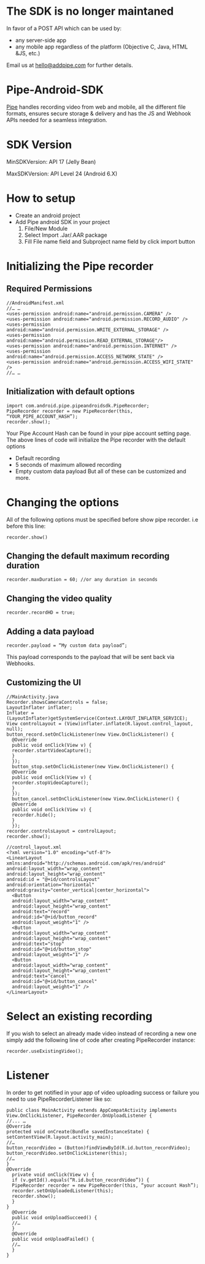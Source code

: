 # The SDK is no longer maintaned
In favor of a POST API which can be used by:
* any server-side app
* any mobile app regardless of the platform (Objective C, Java, HTML &JS, etc.)

Email us at hello@addpipe.com for further details.

# Pipe-Android-SDK

[Pipe](https://addpipe.com/) handles recording video from web and mobile, all the different file formats, ensures secure storage & delivery and has the JS and Webhook APIs needed for a seamless integration.

# SDK Version
MinSDKVersion:  API 17 (Jelly Bean)

MaxSDKVersion: API Level 24 (Android 6.X)

# How to setup
* Create an android project
* Add Pipe android SDK in your project
  1. File/New Module
  2. Select Import .Jar/.AAR package
  3. Fill File name field and Subproject name field by click import button

# Initializing the Pipe recorder

## Required Permissions

```
//AndroidManifest.xml
//… …
<uses-permission android:name="android.permission.CAMERA" />
<uses-permission android:name="android.permission.RECORD_AUDIO" />
<uses-permission android:name="android.permission.WRITE_EXTERNAL_STORAGE" />
<uses-permission android:name="android.permission.READ_EXTERNAL_STORAGE"/>
<uses-permission android:name="android.permission.INTERNET" />
<uses-permission android:name="android.permission.ACCESS_NETWORK_STATE" />
<uses-permission android:name="android.permission.ACCESS_WIFI_STATE" />
//… …
```

## Initialization with default options

```
import com.android.pipe.pipeandroidsdk.PipeRecorder;
PipeRecorder recorder = new PipeRecorder(this, “YOUR_PIPE_ACCOUNT_HASH”);
recorder.show();
```

Your Pipe Account Hash can be found in your pipe account setting page.
The above lines of code will initialize the Pipe recorder with the default options
* Default recording
* 5 seconds of maximum allowed recording
* Empty custom data payload
But all of these can be customized and more.

# Changing the options

All of the following options must be specified before show pipe recorder. i.e before this line:

```
recorder.show()
```

## Changing the default maximum recording duration

```
recorder.maxDuration = 60; //or any duration in seconds
```

## Changing the video quality

```
recorder.recordHD = true;
```

## Adding a data payload

```
recorder.payload = “My custom data payload”;
```

This payload corresponds to the payload that will be sent back via Webhooks.

## Customizing the UI

```
//MainActivity.java
Recorder.showsCameraControls = false;
LayoutInflater inflater;
Inflater = (LayoutInflater)getSystemService(Context.LAYOUT_INFLATER_SERVICE);
View controlLayout = (View)inflater.inflate(R.layout.control_layout, null);
button_record.setOnClickListener(new View.OnClickListener() {
  @Override
  public void onClick(View v) {
  recorder.startVideoCapture();
  }
  });
  button_stop.setOnClickListener(new View.OnClickListener() {
  @Override
  public void onClick(View v) {
  recorder.stopVideoCapture();
  }
  });
  button_cancel.setOnClickListener(new View.OnClickListener() {
  @Override
  public void onClick(View v) {
  recorder.hide();
  }
  });
recorder.controlsLayout = controlLayout;
recorder.show();
```

```
//control_layout.xml
<?xml version="1.0" encoding="utf-8"?>
<LinearLayout xmlns:android="http://schemas.android.com/apk/res/android"
android:layout_width="wrap_content"
android:layout_height="wrap_content"
android:id = "@+id/controlsLayout"
android:orientation="horizontal"
android:gravity="center_vertical|center_horizontal">
  <Button
  android:layout_width="wrap_content"
  android:layout_height="wrap_content"
  android:text="record"
  android:id="@+id/button_record"
  android:layout_weight="1" />
  <Button
  android:layout_width="wrap_content"
  android:layout_height="wrap_content"
  android:text="stop"
  android:id="@+id/button_stop"
  android:layout_weight="1" />
  <Button
  android:layout_width="wrap_content"
  android:layout_height="wrap_content"
  android:text="cancel"
  android:id="@+id/button_cancel"
  android:layout_weight="1" />
</LinearLayout>
```

# Select an existing recording

If you wish to select an already made video instead of recording a new one simply add the following line of code after creating PipeRecorder instance: 

```
recorder.useExistingVideo();
```

# Listener

In order to get notified in your app of video uploading success or failure you need to use PipeRecorderListener like so:

```
public class MainActivity extends AppCompatActivity implements View.OnClickListener, PipeRecorder.OnUploadListener {
//... …
@Override
protected void onCreate(Bundle savedInstanceState) {
setContentView(R.layout.activity_main);
//…
button_recordVideo = (Button)findViewById(R.id.button_recordVideo);
button_recordVideo.setOnClickListener(this);
//…
}
@Override
  private void onClick(View v) {
  if (v.getId().equals(“R.id.button_recordVideo”)) {
  PipeRecorder recorder = new PipeRecorder(this, “your account Hash”);
  recorder.setOnUploadedListener(this);
  recorder.show();
  }
}
  @Override
  public void onUploadSucceed() {
  //…
  }
  @Override
  public void onUploadFailed() {
  //…
  }
}
```

